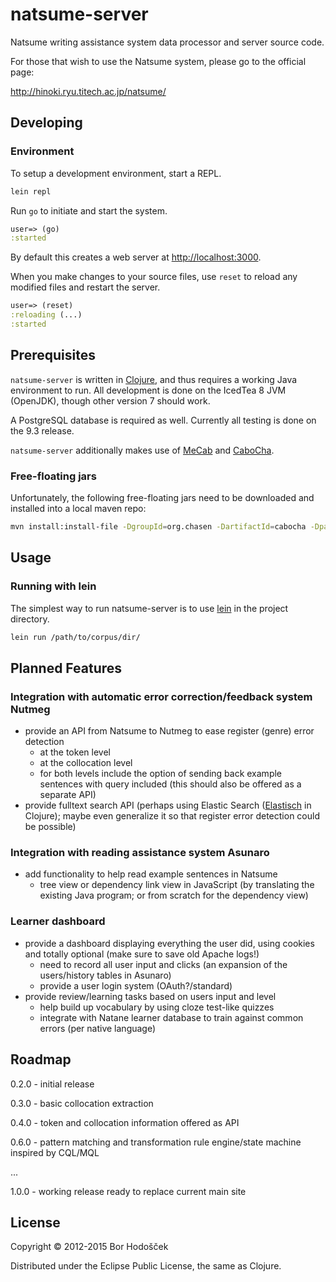 # natsume-server

Natsume writing assistance system data processor and server source code.

For those that wish to use the Natsume system, please go to the official page:

<http://hinoki.ryu.titech.ac.jp/natsume/>

## Developing

### Environment

To setup a development environment, start a REPL.

```sh
lein repl
```

Run `go` to initiate and start the system.

```clojure
user=> (go)
:started
```

By default this creates a web server at <http://localhost:3000>.

When you make changes to your source files, use `reset` to reload any
modified files and restart the server.

```clojure
user=> (reset)
:reloading (...)
:started
```

## Prerequisites

`natsume-server` is written in [Clojure](http://clojure.org/), and thus requires a working Java environment to run.
All development is done on the IcedTea 8 JVM (OpenJDK), though other version 7 should work.

A PostgreSQL database is required as well.
Currently all testing is done on the 9.3 release.

`natsume-server` additionally makes use of [MeCab](http://code.google.com/p/mecab/) and [CaboCha](https://code.google.com/p/cabocha/).

### Free-floating jars

Unfortunately, the following free-floating jars need to be downloaded and installed into a local maven repo:

```bash
mvn install:install-file -DgroupId=org.chasen -DartifactId=cabocha -Dpackaging=jar -Dversion=0.66 -Dfile=/usr/share/java/cabocha/CaboCha.jar -DgeneratePom=true
```

## Usage

### Running with lein

The simplest way to run natsume-server is to use [lein](https://github.com/technomancy/leiningen) in the project directory.

```bash
lein run /path/to/corpus/dir/
```

## Planned Features

### Integration with automatic error correction/feedback system Nutmeg

- provide an API from Natsume to Nutmeg to ease register (genre) error detection
    - at the token level
    - at the collocation level
    - for both levels include the option of sending back example sentences with query included (this should also be offered as a separate API)
- provide fulltext search API (perhaps using Elastic Search ([Elastisch](https://github.com/clojurewerkz/elastisch) in Clojure); maybe even generalize it so that register error detection could be possible)

### Integration with reading assistance system Asunaro

- add functionality to help read example sentences in Natsume
    - tree view or dependency link view in JavaScript (by translating the existing Java program; or from scratch for the dependency view)

### Learner dashboard

- provide a dashboard displaying everything the user did, using cookies and totally optional (make sure to save old Apache logs!)
    - need to record all user input and clicks (an expansion of the users/history tables in Asunaro)
    - provide a user login system (OAuth?/standard)
- provide review/learning tasks based on users input and level
    - help build up vocabulary by using cloze test-like quizzes
    - integrate with Natane learner database to train against common errors (per native language)

## Roadmap

0.2.0 - initial release

0.3.0 - basic collocation extraction

0.4.0 - token and collocation information offered as API

0.6.0 - pattern matching and transformation rule engine/state machine inspired by CQL/MQL

...

1.0.0 - working release ready to replace current main site

## License

Copyright © 2012-2015 Bor Hodošček

Distributed under the Eclipse Public License, the same as Clojure.
